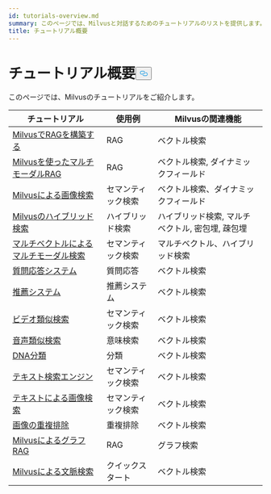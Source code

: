 ```yaml
---
id: tutorials-overview.md
summary: このページでは、Milvusと対話するためのチュートリアルのリストを提供します。
title: チュートリアル概要
---
```

<h1 id="Tutorials-Overview" class="common-anchor-header">チュートリアル概要<button data-href="#Tutorials-Overview" class="anchor-icon" translate="no">
      <svg translate="no"
        aria-hidden="true"
        focusable="false"
        height="20"
        version="1.1"
        viewBox="0 0 16 16"
        width="16"
      >
        <path
          fill="#0092E4"
          fill-rule="evenodd"
          d="M4 9h1v1H4c-1.5 0-3-1.69-3-3.5S2.55 3 4 3h4c1.45 0 3 1.69 3 3.5 0 1.41-.91 2.72-2 3.25V8.59c.58-.45 1-1.27 1-2.09C10 5.22 8.98 4 8 4H4c-.98 0-2 1.22-2 2.5S3 9 4 9zm9-3h-1v1h1c1 0 2 1.22 2 2.5S13.98 12 13 12H9c-.98 0-2-1.22-2-2.5 0-.83.42-1.64 1-2.09V6.25c-1.09.53-2 1.84-2 3.25C6 11.31 7.55 13 9 13h4c1.45 0 3-1.69 3-3.5S14.5 6 13 6z"
        ></path>
      </svg>
    </button></h1><p>このページでは、Milvusのチュートリアルをご紹介します。</p>
<table>
<thead>
<tr><th>チュートリアル</th><th>使用例</th><th>Milvusの関連機能</th></tr>
</thead>
<tbody>
<tr><td><a href="/docs/ja/build-rag-with-milvus.md">MilvusでRAGを構築する</a></td><td>RAG</td><td>ベクトル検索</td></tr>
<tr><td><a href="/docs/ja/multimodal_rag_with_milvus.md">Milvusを使ったマルチモーダルRAG</a></td><td>RAG</td><td>ベクトル検索, ダイナミックフィールド</td></tr>
<tr><td><a href="/docs/ja/image_similarity_search.md">Milvusによる画像検索</a></td><td>セマンティック検索</td><td>ベクトル検索、ダイナミックフィールド</td></tr>
<tr><td><a href="/docs/ja/hybrid_search_with_milvus.md">Milvusのハイブリッド検索</a></td><td>ハイブリッド検索</td><td>ハイブリッド検索, マルチベクトル, 密包埋, 疎包埋</td></tr>
<tr><td><a href="/docs/ja/multimodal_rag_with_milvus.md">マルチベクトルによるマルチモーダル検索</a></td><td>セマンティック検索</td><td>マルチベクトル、ハイブリッド検索</td></tr>
<tr><td><a href="/docs/ja/question_answering_system.md">質問応答システム</a></td><td>質問応答</td><td>ベクトル検索</td></tr>
<tr><td><a href="/docs/ja/recommendation_system.md">推薦システム</a></td><td>推薦システム</td><td>ベクトル検索</td></tr>
<tr><td><a href="/docs/ja/video_similarity_search.md">ビデオ類似検索</a></td><td>セマンティック検索</td><td>ベクトル検索</td></tr>
<tr><td><a href="/docs/ja/audio_similarity_search.md">音声類似検索</a></td><td>意味検索</td><td>ベクトル検索</td></tr>
<tr><td><a href="/docs/ja/dna_sequence_classification.md">DNA分類</a></td><td>分類</td><td>ベクトル検索</td></tr>
<tr><td><a href="/docs/ja/text_search_engine.md">テキスト検索エンジン</a></td><td>セマンティック検索</td><td>ベクトル検索</td></tr>
<tr><td><a href="/docs/ja/text_image_search.md">テキストによる画像検索</a></td><td>セマンティック検索</td><td>ベクトル検索</td></tr>
<tr><td><a href="/docs/ja/image_deduplication_system.md">画像の重複排除</a></td><td>重複排除</td><td>ベクトル検索</td></tr>
<tr><td><a href="/docs/ja/graph_rag_with_milvus.md">MilvusによるグラフRAG</a></td><td>RAG</td><td>グラフ検索</td></tr>
<tr><td><a href="/docs/ja/contextual_retrieval_with_milvus.md">Milvusによる文脈検索</a></td><td>クイックスタート</td><td>ベクトル検索</td></tr>
</tbody>
</table>
